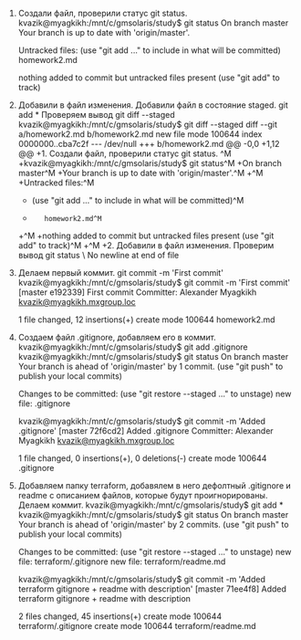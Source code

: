 1. Создали файл, проверили статус git status. 
	kvazik@myagkikh:/mnt/c/gmsolaris/study$ git status
	On branch master
	Your branch is up to date with 'origin/master'.

	Untracked files:
	(use "git add <file>..." to include in what will be committed)
			homework2.md

	nothing added to commit but untracked files present (use "git add" to track)

2. Добавили в файл изменения. Добавили файл в состояние staged. git add *
Проверяем вывод git diff --staged
	kvazik@myagkikh:/mnt/c/gmsolaris/study$ git diff --staged
	diff --git a/homework2.md b/homework2.md
	new file mode 100644
	index 0000000..cba7c2f
	--- /dev/null
	+++ b/homework2.md
	@@ -0,0 +1,12 @@
	+1. Создали файл, проверили статус git status. ^M
	+kvazik@myagkikh:/mnt/c/gmsolaris/study$ git status^M
	+On branch master^M
	+Your branch is up to date with 'origin/master'.^M
	+^M
	+Untracked files:^M
	+  (use "git add <file>..." to include in what will be committed)^M
	+        homework2.md^M
	+^M
	+nothing added to commit but untracked files present (use "git add" to track)^M
	+^M
	+2. Добавили в файл изменения. Проверим вывод git status
	\ No newline at end of file

3. Делаем первый коммит. git commit -m 'First commit'
	kvazik@myagkikh:/mnt/c/gmsolaris/study$ git commit -m 'First commit'
	[master e192339] First commit
	Committer: Alexander Myagkikh <kvazik@myagkikh.mxgroup.loc>

	1 file changed, 12 insertions(+)
	create mode 100644 homework2.md
	
4. Создаем файл .gitignore, добавляем его в коммит. 
	kvazik@myagkikh:/mnt/c/gmsolaris/study$ git add .gitignore
	kvazik@myagkikh:/mnt/c/gmsolaris/study$ git status
	On branch master
	Your branch is ahead of 'origin/master' by 1 commit.
	(use "git push" to publish your local commits)

	Changes to be committed:
	(use "git restore --staged <file>..." to unstage)
			new file:   .gitignore

	kvazik@myagkikh:/mnt/c/gmsolaris/study$ git commit -m 'Added .gitignore'
	[master 72f6cd2] Added .gitignore
	Committer: Alexander Myagkikh <kvazik@myagkikh.mxgroup.loc>
	
	1 file changed, 0 insertions(+), 0 deletions(-)
	create mode 100644 .gitignore
	
5. Добавляем папку terraform, добавялем в него дефолтный .gitignore и readme с описанием файлов, которые будут проигнорированы. Делаем коммит. 
	kvazik@myagkikh:/mnt/c/gmsolaris/study$ git add *
	kvazik@myagkikh:/mnt/c/gmsolaris/study$ git status
	On branch master
	Your branch is ahead of 'origin/master' by 2 commits.
	(use "git push" to publish your local commits)

	Changes to be committed:
	(use "git restore --staged <file>..." to unstage)
			new file:   terraform/.gitignore
			new file:   terraform/readme.md

	kvazik@myagkikh:/mnt/c/gmsolaris/study$ git commit -m 'Added terraform gitignore + readme with description'
	[master 71ee4f8] Added terraform gitignore + readme with description


	2 files changed, 45 insertions(+)
	create mode 100644 terraform/.gitignore
	create mode 100644 terraform/readme.md